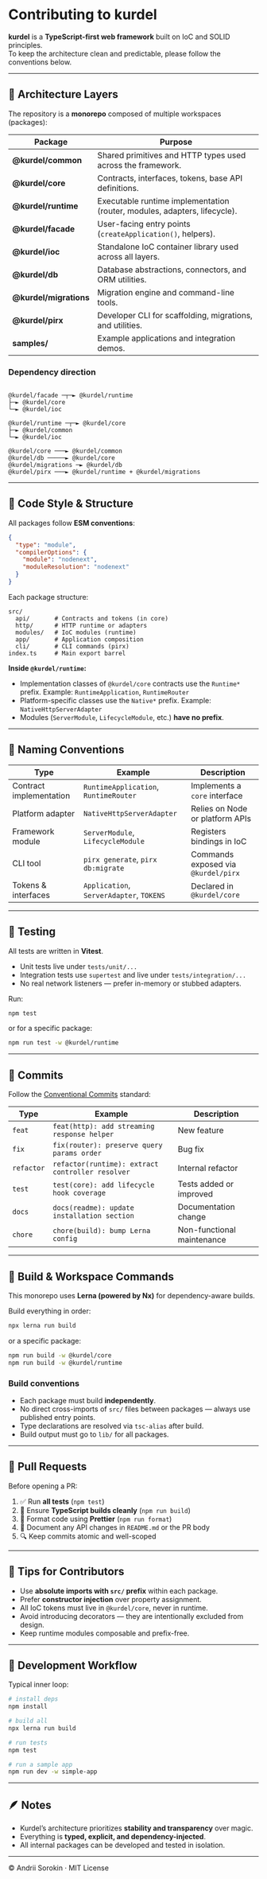 # Contributing to kurdel

**kurdel** is a **TypeScript-first web framework** built on IoC and SOLID principles.  
To keep the architecture clean and predictable, please follow the conventions below.

---

## 🧱 Architecture Layers

The repository is a **monorepo** composed of multiple workspaces (packages):

| Package | Purpose |
|----------|----------|
| **@kurdel/common** | Shared primitives and HTTP types used across the framework. |
| **@kurdel/core** | Contracts, interfaces, tokens, base API definitions. |
| **@kurdel/runtime** | Executable runtime implementation (router, modules, adapters, lifecycle). |
| **@kurdel/facade** | User-facing entry points (`createApplication()`, helpers). |
| **@kurdel/ioc** | Standalone IoC container library used across all layers. |
| **@kurdel/db** | Database abstractions, connectors, and ORM utilities. |
| **@kurdel/migrations** | Migration engine and command-line tools. |
| **@kurdel/pirx** | Developer CLI for scaffolding, migrations, and utilities. |
| **samples/** | Example applications and integration demos. |

### Dependency direction

```

@kurdel/facade ─┬─► @kurdel/runtime
├─► @kurdel/core
└─► @kurdel/ioc

@kurdel/runtime ─┬─► @kurdel/core
├─► @kurdel/common
└─► @kurdel/ioc

@kurdel/core ───► @kurdel/common
@kurdel/db ─────► @kurdel/core
@kurdel/migrations ─► @kurdel/db
@kurdel/pirx ───► @kurdel/runtime + @kurdel/migrations

```

---

## 📂 Code Style & Structure

All packages follow **ESM conventions**:

```json
{
  "type": "module",
  "compilerOptions": {
    "module": "nodenext",
    "moduleResolution": "nodenext"
  }
}
```

Each package structure:

```
src/
  api/       # Contracts and tokens (in core)
  http/      # HTTP runtime or adapters
  modules/   # IoC modules (runtime)
  app/       # Application composition
  cli/       # CLI commands (pirx)
index.ts     # Main export barrel
```

**Inside `@kurdel/runtime`:**

* Implementation classes of `@kurdel/core` contracts use the `Runtime*` prefix.
  Example: `RuntimeApplication`, `RuntimeRouter`
* Platform-specific classes use the `Native*` prefix.
  Example: `NativeHttpServerAdapter`
* Modules (`ServerModule`, `LifecycleModule`, etc.) **have no prefix**.

---

## 🧩 Naming Conventions

| Type                    | Example                                  | Description                         |
| ----------------------- | ---------------------------------------- | ----------------------------------- |
| Contract implementation | `RuntimeApplication`, `RuntimeRouter`    | Implements a `core` interface       |
| Platform adapter        | `NativeHttpServerAdapter`                | Relies on Node or platform APIs     |
| Framework module        | `ServerModule`, `LifecycleModule`        | Registers bindings in IoC           |
| CLI tool                | `pirx generate`, `pirx db:migrate`       | Commands exposed via `@kurdel/pirx` |
| Tokens & interfaces     | `Application`, `ServerAdapter`, `TOKENS` | Declared in `@kurdel/core`          |

---

## 🧪 Testing

All tests are written in **Vitest**.

* Unit tests live under `tests/unit/...`
* Integration tests use `supertest` and live under `tests/integration/...`
* No real network listeners — prefer in-memory or stubbed adapters.

Run:

```bash
npm test
```

or for a specific package:

```bash
npm run test -w @kurdel/runtime
```

---

## 🧱 Commits

Follow the [Conventional Commits](https://www.conventionalcommits.org/) standard:

| Type       | Example                                          | Description                |
| ---------- | ------------------------------------------------ | -------------------------- |
| `feat`     | `feat(http): add streaming response helper`      | New feature                |
| `fix`      | `fix(router): preserve query params order`       | Bug fix                    |
| `refactor` | `refactor(runtime): extract controller resolver` | Internal refactor          |
| `test`     | `test(core): add lifecycle hook coverage`        | Tests added or improved    |
| `docs`     | `docs(readme): update installation section`      | Documentation change       |
| `chore`    | `chore(build): bump Lerna config`                | Non-functional maintenance |

---

## 🧰 Build & Workspace Commands

This monorepo uses **Lerna (powered by Nx)** for dependency-aware builds.

Build everything in order:

```bash
npx lerna run build
```

or a specific package:

```bash
npm run build -w @kurdel/core
npm run build -w @kurdel/runtime
```

### Build conventions

* Each package must build **independently**.
* No direct cross-imports of `src/` files between packages — always use published entry points.
* Type declarations are resolved via `tsc-alias` after build.
* Build output must go to `lib/` for all packages.

---

## 🧭 Pull Requests

Before opening a PR:

1. ✅ Run **all tests** (`npm test`)
2. 🧱 Ensure **TypeScript builds cleanly** (`npm run build`)
3. 🧹 Format code using **Prettier** (`npm run format`)
4. 🧾 Document any API changes in `README.md` or the PR body
5. 🔍 Keep commits atomic and well-scoped

---

## 🤝 Tips for Contributors

* Use **absolute imports with `src/` prefix** within each package.
* Prefer **constructor injection** over property assignment.
* All IoC tokens must live in `@kurdel/core`, never in runtime.
* Avoid introducing decorators — they are intentionally excluded from design.
* Keep runtime modules composable and prefix-free.

---

## 🧭 Development Workflow

Typical inner loop:

```bash
# install deps
npm install

# build all
npx lerna run build

# run tests
npm test

# run a sample app
npm run dev -w simple-app
```

---

## 🪶 Notes

* Kurdel’s architecture prioritizes **stability and transparency** over magic.
* Everything is **typed, explicit, and dependency-injected**.
* All internal packages can be developed and tested in isolation.

---

© Andrii Sorokin · MIT License
